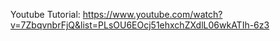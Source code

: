 Youtube Tutorial: https://www.youtube.com/watch?v=7ZbqvnbrFjQ&list=PLsOU6EOcj51ehxchZXdlL06wkATIh-6z3
